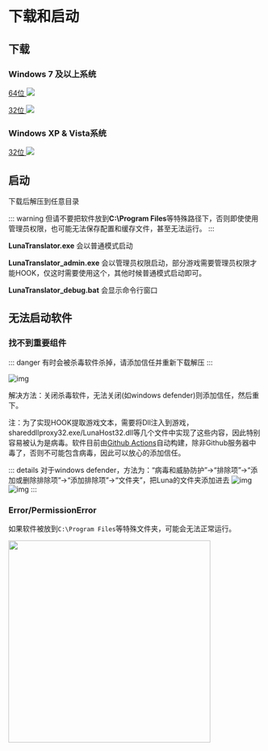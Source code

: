 # 下载和启动

## 下载

### Windows 7 及以上系统

<a href="https://lunatranslator.org/Resource/DownloadLuna/x64"> 64位 <img style="display:inline-block" src="https://img.shields.io/badge/download_64bit-blue"/> </a>

<a href="https://lunatranslator.org/Resource/DownloadLuna/x86"> 32位 <img style="display:inline-block" src="https://img.shields.io/badge/download_32bit-blue"/> </a>

### Windows XP & Vista系统

<a href="https://lunatranslator.org/Resource/DownloadLuna/x86_winxp"> 32位 <img style="display:inline-block" src="https://img.shields.io/badge/download_32bit_XP-blue"/></a>

## 启动

下载后解压到任意目录

::: warning
但请不要把软件放到**C:\Program Files**等特殊路径下，否则即使使用管理员权限，也可能无法保存配置和缓存文件，甚至无法运行。
:::

**LunaTranslator.exe** 会以普通模式启动 

**LunaTranslator_admin.exe** 会以管理员权限启动，部分游戏需要管理员权限才能HOOK，仅这时需要使用这个，其他时候普通模式启动即可。

**LunaTranslator_debug.bat** 会显示命令行窗口

## 无法启动软件

### 找不到重要组件

::: danger
有时会被杀毒软件杀掉，请添加信任并重新下载解压
:::

![img](https://image.lunatranslator.org/zh/cantstart/2.jpg) 

解决方法：关闭杀毒软件，无法关闭(如windows defender)则添加信任，然后重下。

注：为了实现HOOK提取游戏文本，需要将Dll注入到游戏，shareddllproxy32.exe/LunaHost32.dll等几个文件中实现了这些内容，因此特别容易被认为是病毒。软件目前由[Github Actions](https://github.com/HIllya51/LunaTranslator/actions)自动构建，除非Github服务器中毒了，否则不可能包含病毒，因此可以放心的添加信任。

::: details 对于windows defender，方法为：“病毒和威胁防护”->“排除项”->“添加或删除排除项”->“添加排除项”->“文件夹”，把Luna的文件夹添加进去
![img](https://image.lunatranslator.org/zh/cantstart/4.png) 
![img](https://image.lunatranslator.org/zh/cantstart/3.png) 
::: 

### Error/PermissionError

如果软件被放到`C:\Program Files`等特殊文件夹，可能会无法正常运行。

<img src="https://image.lunatranslator.org/zh/cantstart/6.png"  width=400>